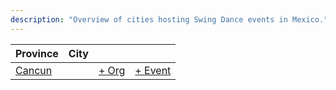 ```yaml
---
description: "Overview of cities hosting Swing Dance events in Mexico."
---
```


| Province | City | | |
| --- | --- | --- | --- |
| [Cancun](by_city.md#cancun) | | [+ Org](https://github.com/swingdance/orgs/issues/new?assignees=&labels=add+org&projects=&template=02-add_entity.yml&title=Add%20Org%3A%20es_MX%20%E2%80%A2%20%3CName%3E&region=es_MX&province=Cancun&city=Cancun) | [+ Event](https://github.com/swingdance/events/issues/new?assignees=&labels=add+event&projects=&template=02-add_entity.yml&title=Add%20Event%3A%202024%2Fes_MX%20%E2%80%A2%20%3CName%3E&region=es_MX&province=Cancun&city=Cancun&org_id=&date_starts=2024-&date_ends=2024-) |
